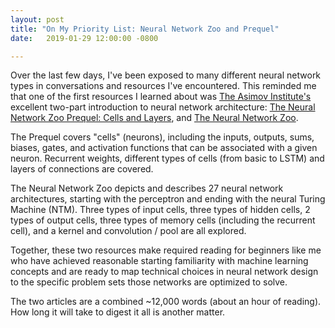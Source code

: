```yaml
---
layout: post
title: "On My Priority List: Neural Network Zoo and Prequel"
date:   2019-01-29 12:00:00 -0800

---
```


Over the last few days, I've been exposed to many different neural network types in conversations and resources I've encountered. This reminded me that one of the first resources I learned about was [The Asimov Institute's](http://www.asimovinstitute.org/) excellent two-part introduction to neural network architecture: [The Neural Network Zoo Prequel: Cells and Layers](http://www.asimovinstitute.org/neural-network-zoo-prequel-cells-layers/), and [The Neural Network Zoo](http://www.asimovinstitute.org/neural-network-zoo/).

The Prequel covers "cells" (neurons), including the inputs, outputs, sums, biases, gates, and activation functions that can be associated with a given neuron. Recurrent weights, different types of cells (from basic to LSTM) and layers of connections are covered.

The Neural Network Zoo depicts and describes 27 neural network architectures, starting with the perceptron and ending with the neural Turing Machine (NTM). Three types of input cells, three types of hidden cells, 2 types of output cells, three types of memory cells (including the recurrent cell), and a kernel and convolution / pool are all explored.

Together, these two resources make required reading for beginners like me who have achieved reasonable starting familiarity with machine learning concepts and are ready to map technical choices in neural network design to the specific problem sets those networks are optimized to solve.

The two articles are a combined ~12,000 words (about an hour of reading). How long it will take to digest it all is another matter.
